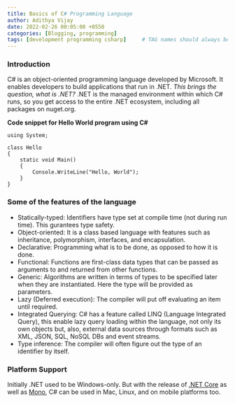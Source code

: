 ```yaml
---
title: Basics of C# Programming Language
author: Adithya Vijay
date: 2022-02-26 00:05:00 +0550
categories: [Blogging, programming]
tags: [development programming csharp]     # TAG names should always be lowercase
---
```


### Introduction
C# is an object-oriented programming language developed by Microsoft. It enables developers to build applications that run in .NET.
*This brings the question, what is .NET?*
.NET is the managed environment within which C# runs, so you get access to the entire .NET ecosystem, including all packages on nuget.org.

**Code snippet for Hello World program using C#**
```
using System;

class Hello
{
    static void Main()
    {
        Console.WriteLine("Hello, World");
    }
}
```

### Some of the features of the language
- Statically-typed: Identifiers have type set at compile time (not during run time). This gurantees type safety.
- Object-oriented: It is a class based language with features such as inheritance, polymorphism, interfaces, and encapsulation.
- Declarative: Programming what is to be done, as opposed to how it is done.
- Functional: Functions are first-class data types that can be passed as arguments to and returned from other functions.
- Generic: Algorithms are written in terms of types to be specified later when they are instantiated. Here the type will be provided as parameters.
- Lazy (Deferred execution): The compiler will put off evaluating an item until required.
- Integrated Querying: C# has a feature called LINQ (Language Integrated Query), this enable lazy query loading within the language, not only its own objects but, also, external data sources through formats such as XML, JSON, SQL, NoSQL DBs and event streams.
- Type inference: The compiler will often figure out the type of an identifier by itself.

### Platform Support
Initially .NET used to be Windows-only. But with the release of [.NET Core](https://www.microsoft.com/net/core) as well as [Mono](http://www.mono-project.com/), C# can be used in Mac, Linux, and on mobile platforms too.